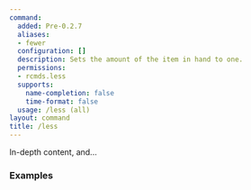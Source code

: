 ```yaml
---
command:
  added: Pre-0.2.7
  aliases:
  - fewer
  configuration: []
  description: Sets the amount of the item in hand to one.
  permissions:
  - rcmds.less
  supports:
    name-completion: false
    time-format: false
  usage: /less (all)
layout: command
title: /less
---
```


In-depth content, and...

### Examples



